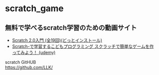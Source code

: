 # scratch_game

## 無料で学べるscratch学習のための動画サイト
- [Scratch 2.0入門 (全19回)(どっとインストール)](https://dotinstall.com/lessons/basic_scratch_v3)
- [Scratch-で学習するこどもプログラミング スクラッチで簡単なゲームを作ってみよう！ (udemy)](https://www.udemy.com/scratch-u/)

scratch GitHUB  
https://github.com/LLK/


